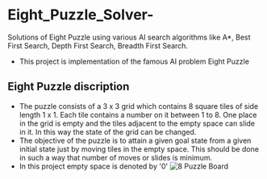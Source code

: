 # Eight_Puzzle_Solver-
Solutions of Eight Puzzle using various AI search algorithms like A*, Best First Search, Depth First Search, Breadth First Search.
- This project is implementation of the famous AI problem Eight Puzzle
## Eight Puzzle discription
- The puzzle consists of a 3 x 3 grid which contains 8 square tiles of side length 1 x 1. Each tile contains a number on it between 1 to 8. One place in the grid is empty and the tiles adjacent to the empty space can slide in it. In this way the state of the grid can be changed.
- The objective of the puzzle is to attain a given goal state from a given initial state just by moving tiles in the empty space. This should be done in such a way that number of moves or slides is minimum.
- In this project empty space is denoted by '0'
![8 Puzzle Board](https://ae01.alicdn.com/kf/HTB1b68kfAyWBuNjy0Fpq6yssXXaW/Eight-Sliding-Tiles-IQ-Game-Toys-8-Puzzle-Math-Wooden-Brain-Teaser-Puzzle-Numbers-1-8.jpg_960x960.jpg)
